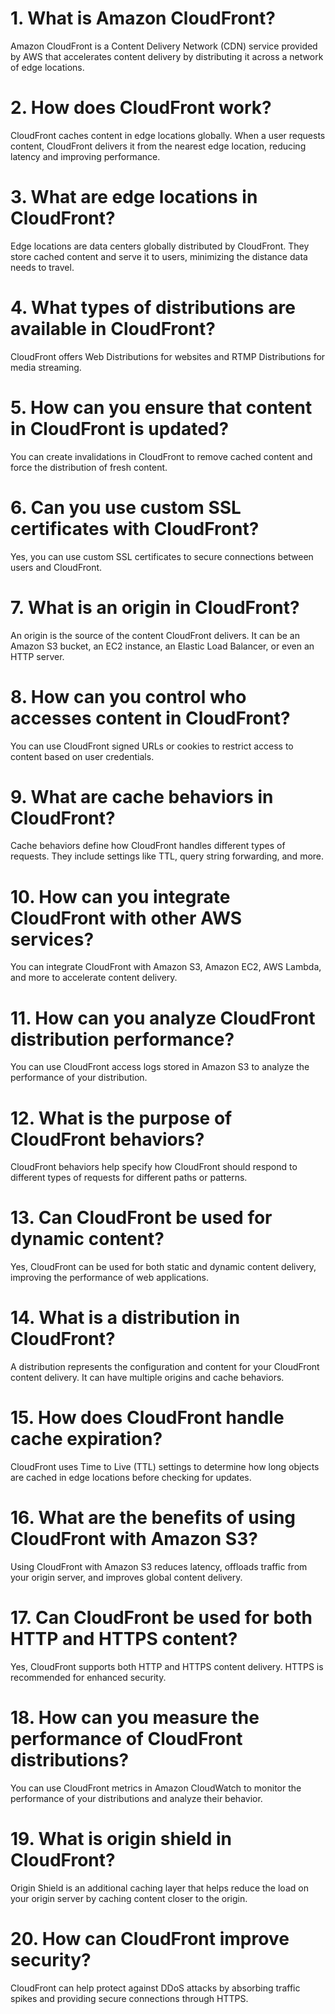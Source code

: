 # 1. What is Amazon CloudFront?
Amazon CloudFront is a Content Delivery Network (CDN) service provided by AWS that accelerates content delivery by distributing it across a network of edge locations.

# 2. How does CloudFront work?
CloudFront caches content in edge locations globally. When a user requests content, CloudFront delivers it from the nearest edge location, reducing latency and improving performance.

# 3. What are edge locations in CloudFront?
Edge locations are data centers globally distributed by CloudFront. They store cached content and serve it to users, minimizing the distance data needs to travel.

# 4. What types of distributions are available in CloudFront?
CloudFront offers Web Distributions for websites and RTMP Distributions for media streaming.

# 5. How can you ensure that content in CloudFront is updated?
You can create invalidations in CloudFront to remove cached content and force the distribution of fresh content.

# 6. Can you use custom SSL certificates with CloudFront?
Yes, you can use custom SSL certificates to secure connections between users and CloudFront.

# 7. What is an origin in CloudFront?
An origin is the source of the content CloudFront delivers. It can be an Amazon S3 bucket, an EC2 instance, an Elastic Load Balancer, or even an HTTP server.

# 8. How can you control who accesses content in CloudFront?
You can use CloudFront signed URLs or cookies to restrict access to content based on user credentials.

# 9. What are cache behaviors in CloudFront?
Cache behaviors define how CloudFront handles different types of requests. They include settings like TTL, query string forwarding, and more.

# 10. How can you integrate CloudFront with other AWS services?
You can integrate CloudFront with Amazon S3, Amazon EC2, AWS Lambda, and more to accelerate content delivery.

# 11. How can you analyze CloudFront distribution performance?
You can use CloudFront access logs stored in Amazon S3 to analyze the performance of your distribution.

# 12. What is the purpose of CloudFront behaviors?
CloudFront behaviors help specify how CloudFront should respond to different types of requests for different paths or patterns.

# 13. Can CloudFront be used for dynamic content?
Yes, CloudFront can be used for both static and dynamic content delivery, improving the performance of web applications.

# 14. What is a distribution in CloudFront?
A distribution represents the configuration and content for your CloudFront content delivery. It can have multiple origins and cache behaviors.

# 15. How does CloudFront handle cache expiration?
CloudFront uses Time to Live (TTL) settings to determine how long objects are cached in edge locations before checking for updates.

# 16. What are the benefits of using CloudFront with Amazon S3?
Using CloudFront with Amazon S3 reduces latency, offloads traffic from your origin server, and improves global content delivery.

# 17. Can CloudFront be used for both HTTP and HTTPS content?
Yes, CloudFront supports both HTTP and HTTPS content delivery. HTTPS is recommended for enhanced security.

# 18. How can you measure the performance of CloudFront distributions?
You can use CloudFront metrics in Amazon CloudWatch to monitor the performance of your distributions and analyze their behavior.

# 19. What is origin shield in CloudFront?
Origin Shield is an additional caching layer that helps reduce the load on your origin server by caching content closer to the origin.

# 20. How can CloudFront improve security?
CloudFront can help protect against DDoS attacks by absorbing traffic spikes and providing secure connections through HTTPS.

